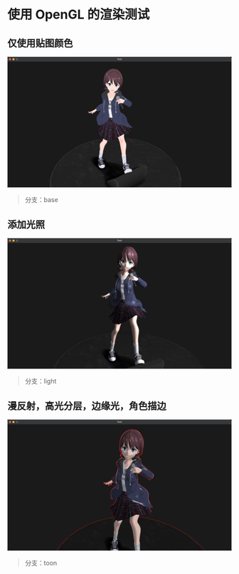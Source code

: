 # 使用 OpenGL 的渲染测试
## 仅使用贴图颜色
![img.png](img.png)
> 分支：base
## 添加光照
![img_1.png](img_1.png)
> 分支：light
## 漫反射，高光分层，边缘光，角色描边
![img_2.png](img_2.png)
> 分支：toon